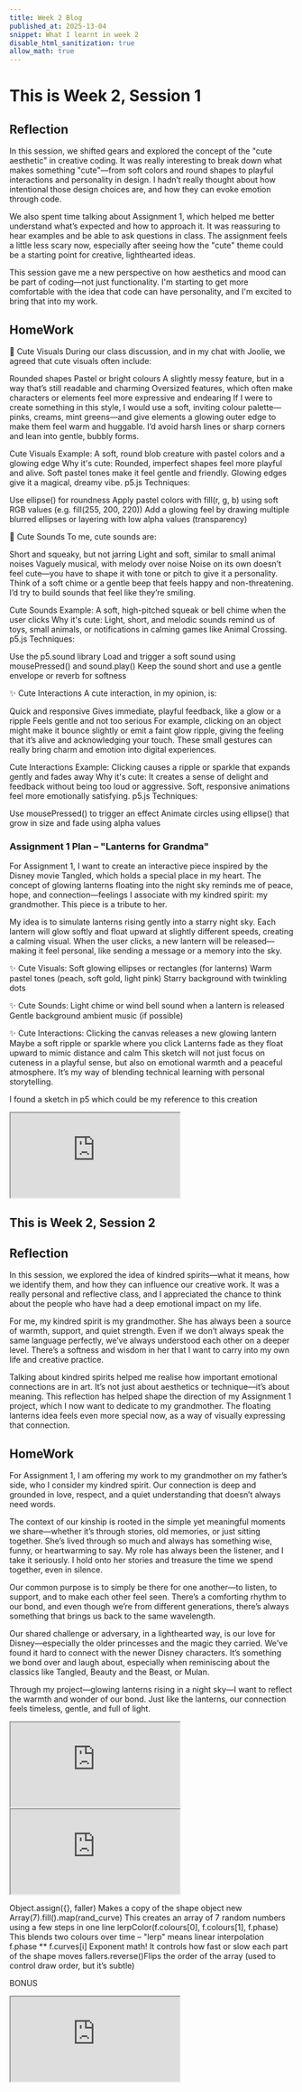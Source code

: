 ```yaml
---
title: Week 2 Blog
published_at: 2025-13-04
snippet: What I learnt in week 2
disable_html_sanitization: true
allow_math: true
---
```


# This is Week 2, Session 1

## Reflection

In this session, we shifted gears and explored the concept of the "cute aesthetic" in creative coding. It was really interesting to break down what makes something "cute"—from soft colors and round shapes to playful interactions and personality in design. I hadn’t really thought about how intentional those design choices are, and how they can evoke emotion through code.

We also spent time talking about Assignment 1, which helped me better understand what’s expected and how to approach it. It was reassuring to hear examples and be able to ask questions in class. The assignment feels a little less scary now, especially after seeing how the "cute" theme could be a starting point for creative, lighthearted ideas.

This session gave me a new perspective on how aesthetics and mood can be part of coding—not just functionality. I'm starting to get more comfortable with the idea that code can have personality, and I'm excited to bring that into my work.

## HomeWork

🌸 Cute Visuals
During our class discussion, and in my chat with Joolie, we agreed that cute visuals often include:

Rounded shapes
Pastel or bright colours
A slightly messy feature, but in a way that’s still readable and charming
Oversized features, which often make characters or elements feel more expressive and endearing
If I were to create something in this style, I would use a soft, inviting colour palette—pinks, creams, mint greens—and give elements a glowing outer edge to make them feel warm and huggable. I’d avoid harsh lines or sharp corners and lean into gentle, bubbly forms.

Cute Visuals
Example: A soft, round blob creature with pastel colors and a glowing edge
Why it's cute: Rounded, imperfect shapes feel more playful and alive. Soft pastel tones make it feel gentle and friendly. Glowing edges give it a magical, dreamy vibe.
p5.js Techniques:

Use ellipse() for roundness
Apply pastel colors with fill(r, g, b) using soft RGB values (e.g. fill(255, 200, 220))
Add a glowing feel by drawing multiple blurred ellipses or layering with low alpha values (transparency)

🎵 Cute Sounds
To me, cute sounds are:

Short and squeaky, but not jarring
Light and soft, similar to small animal noises
Vaguely musical, with melody over noise
Noise on its own doesn’t feel cute—you have to shape it with tone or pitch to give it a personality. Think of a soft chime or a gentle beep that feels happy and non-threatening. I’d try to build sounds that feel like they’re smiling.

Cute Sounds
Example: A soft, high-pitched squeak or bell chime when the user clicks
Why it's cute: Light, short, and melodic sounds remind us of toys, small animals, or notifications in calming games like Animal Crossing.
p5.js Techniques:

Use the p5.sound library
Load and trigger a soft sound using mousePressed() and sound.play()
Keep the sound short and use a gentle envelope or reverb for softness

✨ Cute Interactions
A cute interaction, in my opinion, is:

Quick and responsive
Gives immediate, playful feedback, like a glow or a ripple
Feels gentle and not too serious
For example, clicking on an object might make it bounce slightly or emit a faint glow ripple, giving the feeling that it’s alive and acknowledging your touch. These small gestures can really bring charm and emotion into digital experiences.

Cute Interactions
Example: Clicking causes a ripple or sparkle that expands gently and fades away
Why it's cute: It creates a sense of delight and feedback without being too loud or aggressive. Soft, responsive animations feel more emotionally satisfying.
p5.js Techniques:

Use mousePressed() to trigger an effect
Animate circles using ellipse() that grow in size and fade using alpha values

### Assignment 1 Plan – "Lanterns for Grandma"

For Assignment 1, I want to create an interactive piece inspired by the Disney movie Tangled, which holds a special place in my heart. The concept of glowing lanterns floating into the night sky reminds me of peace, hope, and connection—feelings I associate with my kindred spirit: my grandmother. This piece is a tribute to her.

My idea is to simulate lanterns rising gently into a starry night sky. Each lantern will glow softly and float upward at slightly different speeds, creating a calming visual. When the user clicks, a new lantern will be released—making it feel personal, like sending a message or a memory into the sky.

✨ Cute Visuals:
Soft glowing ellipses or rectangles (for lanterns)
Warm pastel tones (peach, soft gold, light pink)
Starry background with twinkling dots

✨ Cute Sounds:
Light chime or wind bell sound when a lantern is released
Gentle background ambient music (if possible)

✨ Cute Interactions:
Clicking the canvas releases a new glowing lantern
Maybe a soft ripple or sparkle where you click
Lanterns fade as they float upward to mimic distance and calm
This sketch will not just focus on cuteness in a playful sense, but also on emotional warmth and a peaceful atmosphere. It’s my way of blending technical learning with personal storytelling.

I found a sketch in p5 which could be my reference to this creation

<iframe id="Inspiration" src="https://editor.p5js.org/HUGH/sketches/9LlVt_03A"></iframe>

## This is Week 2, Session 2

## Reflection

In this session, we explored the idea of kindred spirits—what it means, how we identify them, and how they can influence our creative work. It was a really personal and reflective class, and I appreciated the chance to think about the people who have had a deep emotional impact on my life.

For me, my kindred spirit is my grandmother. She has always been a source of warmth, support, and quiet strength. Even if we don’t always speak the same language perfectly, we’ve always understood each other on a deeper level. There’s a softness and wisdom in her that I want to carry into my own life and creative practice.

Talking about kindred spirits helped me realise how important emotional connections are in art. It’s not just about aesthetics or technique—it’s about meaning. This reflection has helped shape the direction of my Assignment 1 project, which I now want to dedicate to my grandmother. The floating lanterns idea feels even more special now, as a way of visually expressing that connection.

## HomeWork

For Assignment 1, I am offering my work to my grandmother on my father’s side, who I consider my kindred spirit. Our connection is deep and grounded in love, respect, and a quiet understanding that doesn’t always need words.

The context of our kinship is rooted in the simple yet meaningful moments we share—whether it’s through stories, old memories, or just sitting together. She’s lived through so much and always has something wise, funny, or heartwarming to say. My role has always been the listener, and I take it seriously. I hold onto her stories and treasure the time we spend together, even in silence.

Our common purpose is to simply be there for one another—to listen, to support, and to make each other feel seen. There’s a comforting rhythm to our bond, and even though we’re from different generations, there’s always something that brings us back to the same wavelength.

Our shared challenge or adversary, in a lighthearted way, is our love for Disney—especially the older princesses and the magic they carried. We’ve found it hard to connect with the newer Disney characters. It’s something we bond over and laugh about, especially when reminiscing about the classics like Tangled, Beauty and the Beast, or Mulan.

Through my project—glowing lanterns rising in a night sky—I want to reflect the warmth and wonder of our bond. Just like the lanterns, our connection feels timeless, gentle, and full of light.

<iframe id="First demo" src="https://editor.p5js.org/228428/sketches/EzCd4DGXv"></iframe>

<iframe id="Falling my v" src="https://editor.p5js.org/228428/sketches/ZqxdA4aIe"></iframe>

Object.assign({}, faller) Makes a copy of the shape object
new Array(7).fill().map(rand_curve) This creates an array of 7 random numbers using a few steps in one line
lerpColor(f.colours[0], f.colours[1], f.phase) This blends two colours over time – "lerp" means linear interpolation
f.phase \*\* f.curves[i] Exponent math! It controls how fast or slow each part of the shape moves
fallers.reverse()Flips the order of the array (used to control draw order, but it’s subtle)

BONUS

<iframe id="attempt" src="https://editor.p5js.org/"></iframe>
